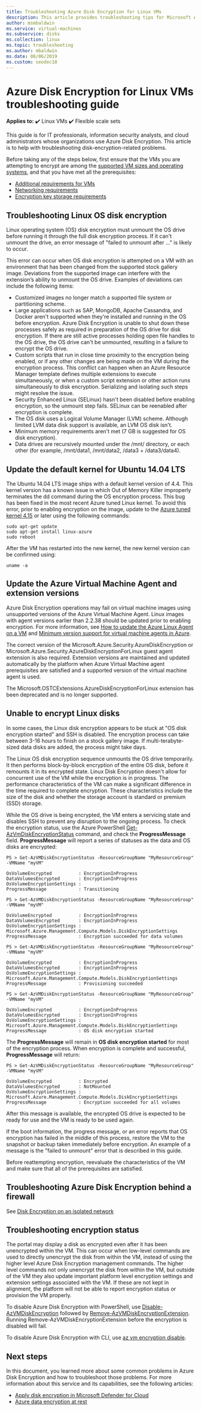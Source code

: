 ```yaml
---
title: Troubleshooting Azure Disk Encryption for Linux VMs
description: This article provides troubleshooting tips for Microsoft Azure Disk Encryption for Linux VMs.
author: msmbaldwin
ms.service: virtual-machines
ms.subservice: disks
ms.collection: linux
ms.topic: troubleshooting
ms.author: mbaldwin
ms.date: 08/06/2019
ms.custom: seodec18
---
```

# Azure Disk Encryption for Linux VMs troubleshooting guide

**Applies to:** :heavy_check_mark: Linux VMs :heavy_check_mark: Flexible scale sets 

This guide is for IT professionals, information security analysts, and cloud administrators whose organizations use Azure Disk Encryption. This article is to help with troubleshooting disk-encryption-related problems.

Before taking any of the steps below, first ensure that the VMs you are attempting to encrypt are among the [supported VM sizes and operating systems](disk-encryption-overview.md#supported-vms-and-operating-systems), and that you have met all the prerequisites:

- [Additional requirements for VMs](disk-encryption-overview.md#supported-vms-and-operating-systems)
- [Networking requirements](disk-encryption-overview.md#networking-requirements)
- [Encryption key storage requirements](disk-encryption-overview.md#encryption-key-storage-requirements)


## Troubleshooting Linux OS disk encryption

Linux operating system (OS) disk encryption must unmount the OS drive before running it through the full disk encryption process. If it can't unmount the drive, an error message of "failed to unmount after …" is likely to occur.

This error can occur when OS disk encryption is attempted on a VM with an environment that has been changed from the supported stock gallery image. Deviations from the supported image can interfere with the extension’s ability to unmount the OS drive. Examples of deviations can include the following items:
- Customized images no longer match a supported file system or partitioning scheme.
- Large applications such as SAP, MongoDB, Apache Cassandra, and Docker aren't supported when they're installed and running in the OS before encryption. Azure Disk Encryption is unable to shut down these processes safely as required in preparation of the OS drive for disk encryption. If there are still active processes holding open file handles to the OS drive, the OS drive can't be unmounted, resulting in a failure to encrypt the OS drive. 
- Custom scripts that run in close time proximity to the encryption being enabled, or if any other changes are being made on the VM during the encryption process. This conflict can happen when an Azure Resource Manager template defines multiple extensions to execute simultaneously, or when a custom script extension or other action runs simultaneously to disk encryption. Serializing and isolating such steps might resolve the issue.
- Security Enhanced Linux (SELinux) hasn't been disabled before enabling encryption, so the unmount step fails. SELinux can be reenabled after encryption is complete.
- The OS disk uses a Logical Volume Manager (LVM) scheme. Although limited LVM data disk support is available, an LVM OS disk isn't.
- Minimum memory requirements aren't met (7 GB is suggested for OS disk encryption).
- Data drives are recursively mounted under the /mnt/ directory, or each other (for example, /mnt/data1, /mnt/data2, /data3 + /data3/data4).

## Update the default kernel for Ubuntu 14.04 LTS

The Ubuntu 14.04 LTS image ships with a default kernel version of 4.4. This kernel version has a known issue in which Out of Memory Killer improperly terminates the dd command during the OS encryption process. This bug has been fixed in the most recent Azure tuned Linux kernel. To avoid this error, prior to enabling encryption on the image, update to the [Azure tuned kernel 4.15](https://packages.ubuntu.com/trusty/linux-azure) or later using the following commands:

```
sudo apt-get update
sudo apt-get install linux-azure
sudo reboot
```

After the VM has restarted into the new kernel, the new kernel version can be confirmed using:

```
uname -a
```

## Update the Azure Virtual Machine Agent and extension versions

Azure Disk Encryption operations may fail on virtual machine images using unsupported versions of the Azure Virtual Machine Agent. Linux images with agent versions earlier than 2.2.38 should be updated prior to enabling encryption. For more information, see [How to update the Azure Linux Agent on a VM](../extensions/update-linux-agent.md) and [Minimum version support for virtual machine agents in Azure](https://support.microsoft.com/en-us/help/4049215/extensions-and-virtual-machine-agent-minimum-version-support).

The correct version of the Microsoft.Azure.Security.AzureDiskEncryption or Microsoft.Azure.Security.AzureDiskEncryptionForLinux guest agent extension is also required. Extension versions are maintained and updated automatically by the platform when Azure Virtual Machine agent prerequisites are satisfied and a supported version of the virtual machine agent is used.

The Microsoft.OSTCExtensions.AzureDiskEncryptionForLinux extension has been deprecated and is no longer supported.  

## Unable to encrypt Linux disks

In some cases, the Linux disk encryption appears to be stuck at "OS disk encryption started" and SSH is disabled. The encryption process can take between 3-16 hours to finish on a stock gallery image. If multi-terabyte-sized data disks are added, the process might take days.

The Linux OS disk encryption sequence unmounts the OS drive temporarily. It then performs block-by-block encryption of the entire OS disk, before it remounts it in its encrypted state. Linux Disk Encryption doesn't allow for concurrent use of the VM while the encryption is in progress. The performance characteristics of the VM can make a significant difference in the time required to complete encryption. These characteristics include the size of the disk and whether the storage account is standard or premium (SSD) storage.

While the OS drive is being encrypted, the VM enters a servicing state and disables SSH to prevent any disruption to the ongoing process.  To check the encryption status, use the Azure PowerShell [Get-AzVmDiskEncryptionStatus](/powershell/module/az.compute/get-azvmdiskencryptionstatus) command, and check the **ProgressMessage** field. **ProgressMessage** will report a series of statuses as the data and OS disks are encrypted:

```azurepowershell
PS > Get-AzVMDiskEncryptionStatus -ResourceGroupName "MyResourceGroup" -VMName "myVM"

OsVolumeEncrypted          : EncryptionInProgress
DataVolumesEncrypted       : EncryptionInProgress
OsVolumeEncryptionSettings :
ProgressMessage            : Transitioning

PS > Get-AzVMDiskEncryptionStatus -ResourceGroupName "MyResourceGroup" -VMName "myVM"

OsVolumeEncrypted          : EncryptionInProgress
DataVolumesEncrypted       : EncryptionInProgress
OsVolumeEncryptionSettings : Microsoft.Azure.Management.Compute.Models.DiskEncryptionSettings
ProgressMessage            : Encryption succeeded for data volumes

PS > Get-AzVMDiskEncryptionStatus -ResourceGroupName "MyResourceGroup" -VMName "myVM"

OsVolumeEncrypted          : EncryptionInProgress
DataVolumesEncrypted       : EncryptionInProgress
OsVolumeEncryptionSettings : Microsoft.Azure.Management.Compute.Models.DiskEncryptionSettings
ProgressMessage            : Provisioning succeeded

PS > Get-AzVMDiskEncryptionStatus -ResourceGroupName "MyResourceGroup" -VMName "myVM"

OsVolumeEncrypted          : EncryptionInProgress
DataVolumesEncrypted       : EncryptionInProgress
OsVolumeEncryptionSettings : Microsoft.Azure.Management.Compute.Models.DiskEncryptionSettings
ProgressMessage            : OS disk encryption started
```

The **ProgressMessage** will remain in **OS disk encryption started** for most of the encryption process.  When encryption is complete and successful, **ProgressMessage** will return:

```azurepowershell
PS > Get-AzVMDiskEncryptionStatus -ResourceGroupName "MyResourceGroup" -VMName "myVM"

OsVolumeEncrypted          : Encrypted
DataVolumesEncrypted       : NotMounted
OsVolumeEncryptionSettings : Microsoft.Azure.Management.Compute.Models.DiskEncryptionSettings
ProgressMessage            : Encryption succeeded for all volumes
```

After this message is available, the encrypted OS drive is expected to be ready for use and the VM is ready to be used again.

If the boot information, the progress message, or an error reports that OS encryption has failed in the middle of this process, restore the VM to the snapshot or backup taken immediately before encryption. An example of a message is the "failed to unmount" error that is described in this guide.

Before reattempting encryption, reevaluate the characteristics of the VM and make sure that all of the prerequisites are satisfied.

## Troubleshooting Azure Disk Encryption behind a firewall

See [Disk Encryption on an isolated network](disk-encryption-isolated-network.md)

## Troubleshooting encryption status 

The portal may display a disk as encrypted even after it has been unencrypted within the VM.  This can occur when low-level commands are used to directly unencrypt the disk from within the VM, instead of using the higher level Azure Disk Encryption management commands.  The higher level commands not only unencrypt the disk from within the VM, but outside of the VM they also update important platform level encryption settings and extension settings associated with the VM.  If these are not kept in alignment, the platform will not be able to report encryption status or provision the VM properly.

To disable Azure Disk Encryption with PowerShell, use [Disable-AzVMDiskEncryption](/powershell/module/az.compute/disable-azvmdiskencryption) followed by [Remove-AzVMDiskEncryptionExtension](/powershell/module/az.compute/remove-azvmdiskencryptionextension). Running Remove-AzVMDiskEncryptionExtension before the encryption is disabled will fail.

To disable Azure Disk Encryption with CLI, use [az vm encryption disable](/cli/azure/vm/encryption).

## Next steps

In this document, you learned more about some common problems in Azure Disk Encryption and how to troubleshoot those problems. For more information about this service and its capabilities, see the following articles:

- [Apply disk encryption in Microsoft Defender for Cloud](../../security-center/asset-inventory.md)
- [Azure data encryption at rest](../../security/fundamentals/encryption-atrest.md)
